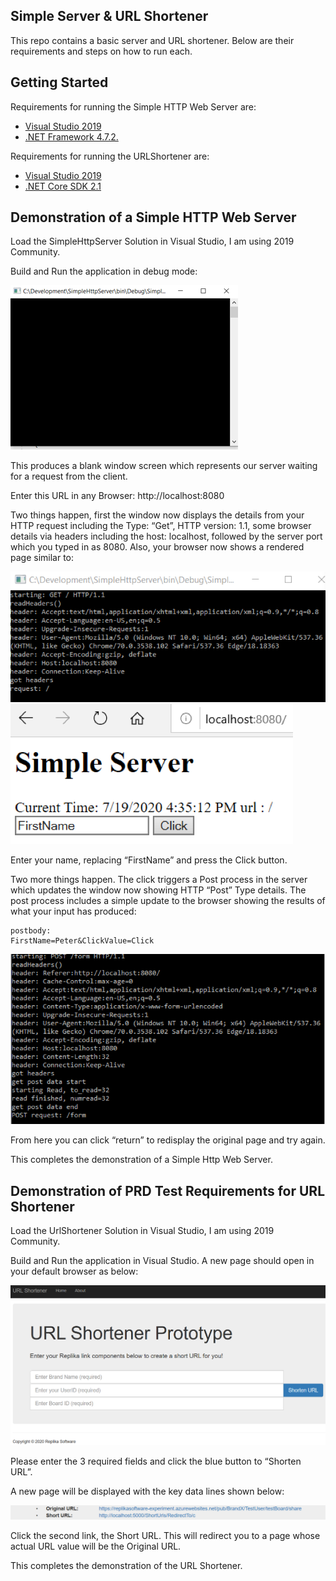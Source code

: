 ## Simple Server & URL Shortener

This repo contains a basic server and URL shortener. Below are their requirements and steps on how to run each.

## Getting Started	

Requirements for running the Simple HTTP Web Server are:
- [Visual Studio 2019](https://visualstudio.microsoft.com/downloads/)
- [.NET Framework 4.7.2.](https://dotnet.microsoft.com/download/dotnet-framework/net472)

Requirements for running the URLShortener are:
- [Visual Studio 2019](https://visualstudio.microsoft.com/downloads/)
- [.NET Core SDK 2.1](https://dotnet.microsoft.com/download/dotnet-core/thank-you/sdk-2.1.808-windows-x64-installer)

## Demonstration of a Simple HTTP Web Server

Load the SimpleHttpServer Solution in Visual Studio, I am using 2019 Community.

Build and Run the application in debug mode:

![](Images/Picture1.png)

This produces a blank window screen which represents our server waiting for a request from the client.

Enter this URL in any Browser:     http://localhost:8080

Two things happen, first the window now displays the details from your HTTP request including the Type: “Get”, HTTP version: 1.1, some browser details via headers including the host: localhost, followed by the server port which you typed in as 8080.  Also, your browser now shows a rendered page similar to:

![](Images/Picture2.png)
![](Images/Picture3.png)

Enter your name, replacing “FirstName” and press the Click button.

Two more things happen. The click triggers a Post process in the server which updates the window now showing HTTP “Post” Type details. 
The post process includes a simple update to the browser showing the results of what your input has produced:
```
postbody: 
FirstName=Peter&ClickValue=Click
```

![](Images/Picture4.png)

From here you can click “return” to redisplay the original page and try again.

This completes the demonstration of a Simple Http Web Server. 

## Demonstration of PRD Test Requirements for URL Shortener   

Load the UrlShortener Solution in Visual Studio, I am using 2019 Community.

Build and Run the application in Visual Studio. A new page should open in your default browser as below:

![](Images/Picture5.png)

Please enter the 3 required fields and click the blue button to “Shorten URL”.

A new page will be displayed with the key data lines shown below:

![](Images/Picture6.png)

Click the second link, the Short URL. This will redirect you to a page whose actual URL value will be the Original URL. 

This completes the demonstration of the URL Shortener. 

